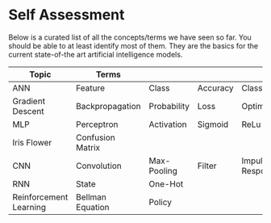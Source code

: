 # Self Assessment

Below is a curated list of all the concepts/terms we have seen so far.
You should be able to at least identify most of them.
They are the basics for the current state-of-the art artificial intelligence models.

| Topic                  | Terms            |             |          |                  |      |     |     |     |     |     |
| ---------------------- | ---------------- | ----------- | -------- | ---------------- | ---- | --- | --- | --- | --- | --- |
| ANN                    | Feature          | Class       | Accuracy | Classification   |      |     |     |     |     |     |
| Gradient Descent       | Backpropagation  | Probability | Loss     | Optimizer        | Adam |     |     |     |     |     |
| MLP                    | Perceptron       | Activation  | Sigmoid  | ReLu             |      |     |     |     |     |     |
| Iris Flower            | Confusion Matrix |             |          |                  |      |     |     |     |     |     |
| CNN                    | Convolution      | Max-Pooling | Filter   | Impulse Response |      |     |     |     |     |     |
| RNN                    | State            | One-Hot     |          |                  |      |     |     |     |     |     |
| Reinforcement Learning | Bellman Equation | Policy      |          |                  |      |     |     |     |     |     |

